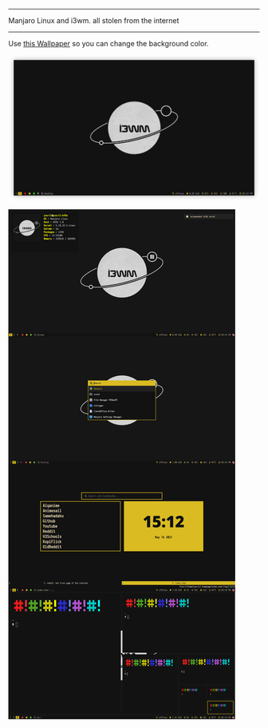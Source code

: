 ****************************************************************
Manjaro Linux and i3wm. all stolen from the internet
****************************************************************

Use [this Wallpaper](https://github.com/yusrilip/dotfiles/blob/main/shots/gimp-a-planet2-transparant.png?raw=true) so you can change the background color.

![my-desktop](https://github.com/yusrilip/dotfiles/blob/main/shots/2021-05-17-17.23.03.png?raw=true)


![my-desktop](https://github.com/yusrilip/dotfiles/blob/main/shots/1.0.png?raw=true)

